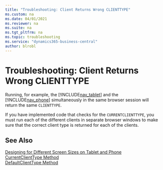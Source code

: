 ```yaml
---
title: "Troubleshooting: Client Returns Wrong CLIENTTYPE"
ms.custom: na
ms.date: 04/01/2021
ms.reviewer: na
ms.suite: na
ms.tgt_pltfrm: na
ms.topic: troubleshooting
ms.service: "dynamics365-business-central"
author: blrobl
---
```

# Troubleshooting: Client Returns Wrong CLIENTTYPE
Running, for example, the [!INCLUDE[nav_tablet](includes/nav_tablet_md.md)] and the [!INCLUDE[nav_phone](includes/nav_phone_md.md)] simultaneously in the same browser session will return the same `CLIENTTYPE`.  
  
 If you have implemented code that checks for the `CURRENTCLIENTTYPE`, you must run each of the different clients in separate browser windows to make sure that the correct client type is returned for each of the clients.  
  
## See Also   
 [Designing for Different Screen Sizes on Tablet and Phone](devenv-designing-different-screen-sizes-tablet-and-phone.md)   
 [CurrentClientType Method](methods-auto/session/session-currentclienttype-method.md)   
 [DefaultClientType Method](methods-auto/session/session-defaultclienttype-method.md)